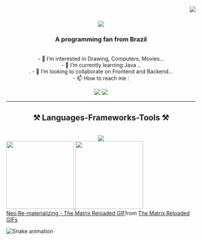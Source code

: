 <img align="right" src="https://visitor-badge.laobi.icu/badge?page_id=Guilherme-Tavares93.Guilherme-Tavares93" />

<h1 align="center">
    <img src="https://readme-typing-svg.herokuapp.com/?font=Righteous&size=35&center=true&vCenter=true&width=500&height=70&duration=4000&lines=Welcome+👋;+I'm+Guilherme+Tavares!;" />
</h1>

<h3 align="center">A programming fan from Brazil </h3>

<br/>

<div align="center">
- 👀 I’m interested in Drawing, Computers, Movies...<br>
- 🌱 I’m currently learning Java ..<br>.
- 💞️ I’m looking to collaborate on Frontend and Backend...<br>
 </div>
 <div align="center">
- 📫 How to reach me :
     
<a href="https://instagram.com/seu-usuário-instagram-aqui" target="_blank"><img loading="lazy" src="https://img.shields.io/badge/-Instagram-%23E4405F?style=for-the-badge&logo=instagram&logoColor=white" target="_blank"></a>
<a href = "mailto:grtavares@gmail.com"><img loading="lazy" src="https://img.shields.io/badge/Gmail-D14836?style=for-the-badge&logo=gmail&logoColor=white" target="_blank"></a> 
</div>

 <hr/>
<h2 align="center">⚒️ Languages-Frameworks-Tools ⚒️</h2>
<br/>
<div align="center">
    <img src="https://skillicons.dev/icons?i=react,bootstrap,html,css,vscode,github,javascript,c,mysql" /><br>
</div>

<div>
<a href="https://github.com/Guilherme-Tavares93">
<img loading="lazy" height="180em" src="https://github-readme-stats.vercel.app/api/top-langs/?username=Guilherme-Tavares93&layout=compact&langs_count=7&theme=dracula"/>
<img loading="lazy" height="180em" src="https://github-readme-stats.vercel.app/api?username=Guilherme-Tavares93&show_icons=true&theme=dracula&include_all_commits=true&count_private=true"/>
</div>

<div class="tenor-gif-embed" data-postid="4011236" data-share-method="host" data-aspect-ratio="1.86667" data-width="100%"><a href="https://tenor.com/view/the-matrix-reloaded-matrix-reloaded-neo-keanu-reeves-gif-4011236">Neo Re-materializing - The Matrix Reloaded GIF</a>from <a href="https://tenor.com/search/the+matrix+reloaded-gifs">The Matrix Reloaded GIFs</a></div> <script type="text/javascript" async src="https://tenor.com/embed.js"></script>

![Snake animation](https://github.com/Guilherme-Tavares93/Guilherme-Tavares93/blob/output/github-contribution-grid-snake.svg)
       
       
          
<!---
Guilherme-Tavares93/Guilherme-Tavares93 is a ✨ special ✨ repository because its `README.md` (this file) appears on your GitHub profile.
You can click the Preview link to take a look at your changes.
--->
